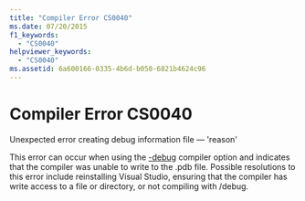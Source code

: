 ```yaml
---
title: "Compiler Error CS0040"
ms.date: 07/20/2015
f1_keywords: 
  - "CS0040"
helpviewer_keywords: 
  - "CS0040"
ms.assetid: 6a600166-0335-4b6d-b050-6821b4624c96
---
```

# Compiler Error CS0040
Unexpected error creating debug information file — 'reason'  
  
 This error can occur when using the [-debug](../language-reference/compiler-options/debug-compiler-option.md) compiler option and indicates that the compiler was unable to write to the .pdb file. Possible resolutions to this error include reinstalling Visual Studio, ensuring that the compiler has write access to a file or directory, or not compiling with /debug.
